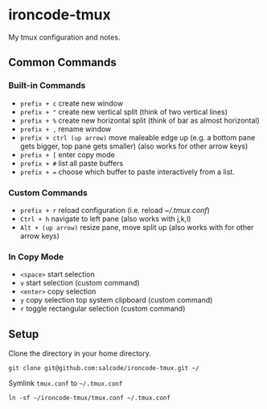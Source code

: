 # ironcode-tmux
My tmux configuration and notes.

## Common Commands

### Built-in Commands

- `prefix + c` create new window
- `prefix + "` create new vertical split (think of two vertical lines)
- `prefix + %` create new horizontal split (think of bar as almost horizontal)
- `prefix + ,` rename window
- `prefix + ctrl (up arrow)` move maleable edge up (e.g. a bottom pane gets bigger, top pane gets smaller) (also works for other arrow keys)
- `prefix + [` enter copy mode
- `prefix + #` list all paste buffers
- `prefix + =` choose which buffer to paste interactively from a list.

### Custom Commands
- `prefix + r` reload configuration (i.e. reload _~/.tmux.conf_)
- `Ctrl + h` navigate to left pane (also works with j,k,l)
- `Alt + (up arrow)` resize pane, move split up (also works with for other arrow keys)

### In Copy Mode

- `<space>` start selection
- `v` start selection (custom command)
- `<enter>` copy selection
- `y` copy selection top system clipboard (custom command)
- `r` toggle rectangular selection (custom command)

## Setup

Clone the directory in your home directory.

```
git clone git@github.com:salcode/ironcode-tmux.git ~/
```

Symlink `tmux.conf` to `~/.tmux.conf`

```
ln -sf ~/ironcode-tmux/tmux.conf ~/.tmux.conf
```
